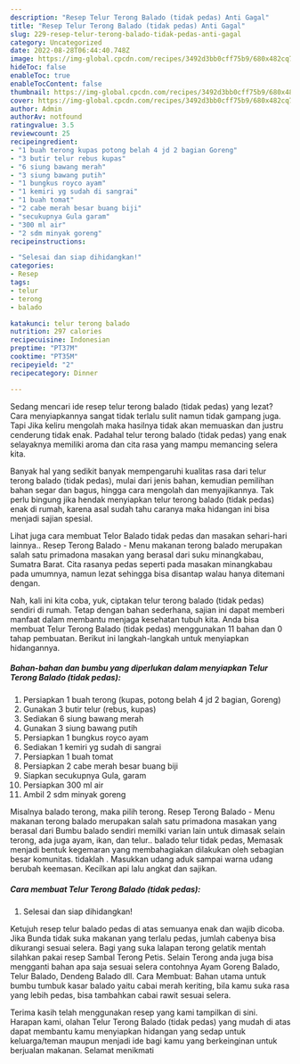 ```yaml
---
description: "Resep Telur Terong Balado (tidak pedas) Anti Gagal"
title: "Resep Telur Terong Balado (tidak pedas) Anti Gagal"
slug: 229-resep-telur-terong-balado-tidak-pedas-anti-gagal
category: Uncategorized
date: 2022-08-28T06:44:40.748Z
image: https://img-global.cpcdn.com/recipes/3492d3bb0cff75b9/680x482cq70/telur-terong-balado-tidak-pedas-foto-resep-utama.jpg
hideToc: false
enableToc: true
enableTocContent: false
thumbnail: https://img-global.cpcdn.com/recipes/3492d3bb0cff75b9/680x482cq70/telur-terong-balado-tidak-pedas-foto-resep-utama.jpg
cover: https://img-global.cpcdn.com/recipes/3492d3bb0cff75b9/680x482cq70/telur-terong-balado-tidak-pedas-foto-resep-utama.jpg
author: Admin
authorAv: notfound
ratingvalue: 3.5
reviewcount: 25
recipeingredient:
- "1 buah terong kupas potong belah 4 jd 2 bagian Goreng"
- "3 butir telur rebus kupas"
- "6 siung bawang merah"
- "3 siung bawang putih"
- "1 bungkus royco ayam"
- "1 kemiri yg sudah di sangrai"
- "1 buah tomat"
- "2 cabe merah besar buang biji"
- "secukupnya Gula garam"
- "300 ml air"
- "2 sdm minyak goreng"
recipeinstructions:

- "Selesai dan siap dihidangkan!"
categories:
- Resep
tags:
- telur
- terong
- balado

katakunci: telur terong balado 
nutrition: 297 calories
recipecuisine: Indonesian
preptime: "PT37M"
cooktime: "PT35M"
recipeyield: "2"
recipecategory: Dinner

---
```



Sedang mencari ide resep telur terong balado (tidak pedas) yang lezat? Cara menyiapkannya sangat tidak terlalu sulit namun tidak gampang juga. Tapi Jika keliru mengolah maka hasilnya tidak akan memuaskan dan justru cenderung tidak enak. Padahal telur terong balado (tidak pedas) yang enak selayaknya memiliki aroma dan cita rasa yang mampu memancing selera kita.


Banyak hal yang sedikit banyak mempengaruhi kualitas rasa dari telur terong balado (tidak pedas), mulai dari jenis bahan, kemudian pemilihan bahan segar dan bagus, hingga cara mengolah dan menyajikannya. Tak perlu bingung jika hendak menyiapkan telur terong balado (tidak pedas) enak di rumah, karena asal sudah tahu caranya maka hidangan ini bisa menjadi sajian spesial.

Lihat juga cara membuat Telor Balado tidak pedas dan masakan sehari-hari lainnya.. Resep Terong Balado - Menu makanan terong balado merupakan salah satu primadona masakan yang berasal dari suku minangkabau, Sumatra Barat. Cita rasanya pedas seperti pada masakan minangkabau pada umumnya, namun lezat sehingga bisa disantap walau hanya ditemani dengan.


Nah, kali ini kita coba, yuk, ciptakan telur terong balado (tidak pedas) sendiri di rumah. Tetap dengan bahan sederhana, sajian ini dapat memberi manfaat dalam membantu menjaga kesehatan tubuh kita. Anda bisa membuat Telur Terong Balado (tidak pedas) menggunakan 11 bahan dan 0 tahap pembuatan. Berikut ini langkah-langkah untuk menyiapkan hidangannya.

<!--inarticleads1-->

##### Bahan-bahan dan bumbu yang diperlukan dalam menyiapkan Telur Terong Balado (tidak pedas):

1. Persiapkan 1 buah terong (kupas, potong belah 4 jd 2 bagian, Goreng)
1. Gunakan 3 butir telur (rebus, kupas)
1. Sediakan 6 siung bawang merah
1. Gunakan 3 siung bawang putih
1. Persiapkan 1 bungkus royco ayam
1. Sediakan 1 kemiri yg sudah di sangrai
1. Persiapkan 1 buah tomat
1. Persiapkan 2 cabe merah besar buang biji
1. Siapkan secukupnya Gula, garam
1. Persiapkan 300 ml air
1. Ambil 2 sdm minyak goreng


Misalnya balado terong, maka pilih terong. Resep Terong Balado - Menu makanan terong balado merupakan salah satu primadona masakan yang berasal dari Bumbu balado sendiri memilki varian lain untuk dimasak selain terong, ada juga ayam, ikan, dan telur.. balado telur tidak pedas, Memasak menjadi bentuk kegemaran yang membahagiakan dilakukan oleh sebagian besar komunitas. tidaklah . Masukkan udang aduk sampai warna udang berubah keemasan. Kecilkan api lalu angkat dan sajikan. 

<!--inarticleads2-->

##### Cara membuat Telur Terong Balado (tidak pedas):


1. Selesai dan siap dihidangkan!

Ketujuh resep telur balado pedas di atas semuanya enak dan wajib dicoba. Jika Bunda tidak suka makanan yang terlalu pedas, jumlah cabenya bisa dikurangi sesuai selera. Bagi yang suka lalapan terong gelatik mentah silahkan pakai resep Sambal Terong Petis. Selain Terong anda juga bisa mengganti bahan apa saja sesuai selera contohnya Ayam Goreng Balado, Telur Balado, Dendeng Balado dll. Cara Membuat: Bahan utama untuk bumbu tumbuk kasar balado yaitu cabai merah keriting, bila kamu suka rasa yang lebih pedas, bisa tambahkan cabai rawit sesuai selera. 

Terima kasih telah menggunakan resep yang kami tampilkan di sini. Harapan kami, olahan Telur Terong Balado (tidak pedas) yang mudah di atas dapat membantu kamu menyiapkan hidangan yang sedap untuk keluarga/teman maupun menjadi ide bagi kamu yang berkeinginan untuk berjualan makanan. Selamat menikmati
